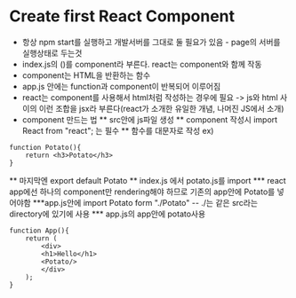 # Create first React Component

* 항상 npm start를 실행하고 개발서버를 그대로 둘 필요가 있음 - page의 서버를 실행상태로 두는것
* index.js의 (<App/>)를 component라 부른다. react는 component와 함께 작동
* component는 HTML을 반환하는 함수 
* app.js 안에는 function과 component이 반복되어 이루어짐
* react는 component를 사용해서 html처럼 작성하는 경우에 필요 -> js와 html 사이의 이런 조합을 jsx라 부른다(react가 소개한 유일한 개념, 나머진 JS에서 소개)
* component 만드는 법
** src안에 js파일 생성
** component 작성시 import React from "react"; 는 필수
** 함수를 대문자로 작성 ex)
```
function Potato(){
    return <h3>Potato</h3>
}
```
** 마지막엔 export default Potato
** index.js 에서 potato.js를 import
*** react app에선 하나의 component만 rendering해야 하므로 기존의 app안에 Potato를 넣어야함
***app.js안에 import Potato form "./Potato" -- ./는 같은 src라는 directory에 있기에 사용
*** app.js의 app안에 potato사용
```
function App(){
    return (
        <div>
        <h1>Hello</h1>
        <Potato/>
        </div>
    );
}
```


